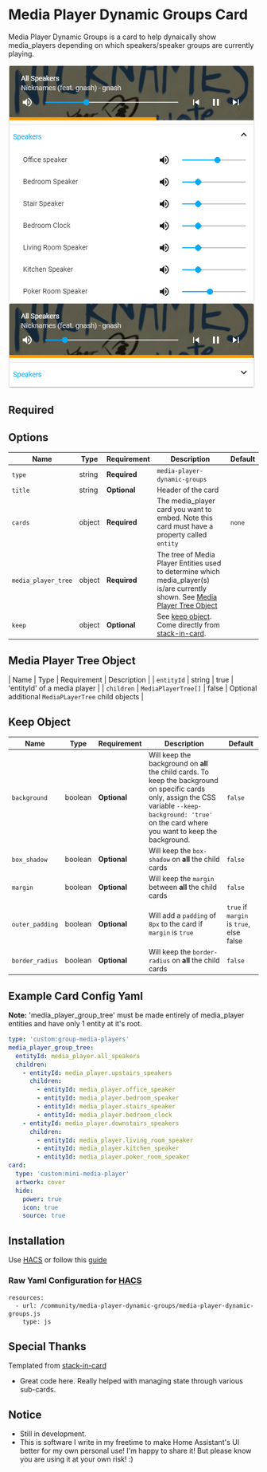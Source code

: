 # Media Player Dynamic Groups Card

Media Player Dynamic Groups is a card to help dynaically show media_players depending on which speakers/speaker groups are currently playing.

![Screenshot - Expanded Group Volume Controls](/docs/media-player-dynamic-groups-expanded.png "Screenshot")
![Screenshot - Collapsed Group Volume Controls](/docs/media-player-dynamic-groups-collapsed.png "Screenshot")

## Required 

## Options

| Name | Type | Requirement | Description | Default |
| ---- | ---- | ----------- | ----------- | ------- |
| `type` | string | **Required** | `media-player-dynamic-groups` | |
| `title` | string  | **Optional** | Header of the card | |
| `cards` | object  | **Required** | The media_player card you want to embed. Note this card must have a property called `entity` | `none` |
| `media_player_tree` | object | **Required** | The tree of Media Player Entities used to determine which media_player(s) is/are currently shown. See [Media Player Tree Object](#media-player-tree-object) | |
| `keep` | object | **Optional** | See [keep object](#keep-object). Come directly from [stack-in-card](https://github.com/custom-cards/stack-in-card). | |

## Media Player Tree Object

| Name | Type | Requirement | Description |
| `entityId` | string | true | 'entityId' of a media player |
| `children` | `MediaPlayerTree[]` | false | Optional additional `MediaPLayerTree` child objects |

## Keep Object

| Name | Type | Requirement | Description | Default |
| ---- | ---- | ----------- | ----------- | ------- |
| `background` | boolean | **Optional** | Will keep the background on **all** the child cards. To keep the background on specific cards only, assign the CSS variable `--keep-background: 'true'` on the card where you want to keep the background.  | `false` |
| `box_shadow` | boolean | **Optional** | Will keep the `box-shadow` on **all** the child cards | `false` |
| `margin` | boolean | **Optional** | Will keep the `margin` between **all** the child cards | `false` |
| `outer_padding` | boolean | **Optional** | Will add a `padding` of `8px` to the card if `margin` is `true` | `true` if `margin` is `true`, else false |
| `border_radius` | boolean | **Optional** | Will keep the `border-radius` on **all** the child cards | `false` |

## Example Card Config Yaml

**Note:** 'media_player_group_tree' must be made entirely of media_player entities and have only 1 entity at it's root.

``` yaml
type: 'custom:group-media-players'
media_player_group_tree:
  entityId: media_player.all_speakers
  children:
    - entityId: media_player.upstairs_speakers
      children:
        - entityId: media_player.office_speaker
        - entityId: media_player.bedroom_speaker
        - entityId: media_player.stairs_speaker
        - entityId: media_player.bedroom_clock
    - entityId: media_player.downstairs_speakers
      children:
        - entityId: media_player.living_room_speaker
        - entityId: media_player.kitchen_speaker
        - entityId: media_player.poker_room_speaker
card:
  type: 'custom:mini-media-player'
  artwork: cover
  hide:
    power: true
    icon: true
    source: true
```

## Installation

Use [HACS](https://hacs.xyz) or follow this [guide](https://github.com/thomasloven/hass-config/wiki/Lovelace-Plugins)

### Raw Yaml Configuration for [HACS](https://hacs.netlify.com/)

```
resources:
  - url: /community/media-player-dynamic-groups/media-player-dynamic-groups.js
    type: js
```

## Special Thanks

Templated from [stack-in-card](https://github.com/custom-cards/stack-in-card)

- Great code here. Really helped with managing state through various sub-cards.

## Notice

- Still in development.
- This is software I write in my freetime to make Home Assistant's UI better for my own personal use! I'm happy to share it! But please know you are using it at your own risk! :)